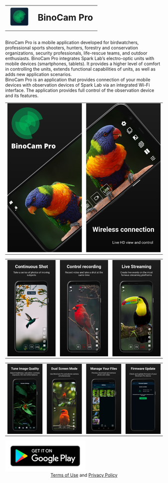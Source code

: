 <style>td, th {border: none!important;}</style>

<h1 align="center">
  <table align="center">
    <tbody>
      <tr>
          <td><img src="res/logo.png"></td>
          <td>BinoCam Pro</td>
      </tr>
    </tbody>
  </table>
</h1>

BinoCam Pro is a mobile application developed for birdwatchers, professional sports shooters, hunters, forestry and conservation organizations, security professionals, life-rescue teams, and outdoor enthusiasts. BinoCam Pro integrates Spark Lab’s electro-optic units with mobile devices (smartphones, tablets). It provides a higher level of comfort in controlling the units, extends functional capabilities of units, as well as adds new application scenarios.  
BinoCam Pro is an application that provides connection of your mobile devices with observation devices of Spark Lab via an integrated Wi-Fi interface. The application provides full control of the observation device and its features.

|             |             |
| ----------- | ----------- |
|![](res/screenshot1.png)|![](res/screenshot2.png)|

|             |             |             |
| ----------- | ----------- | ----------- |
|![](res/screenshot3.png)|![](res/screenshot4.png)|![](res/screenshot5.png)|

|             |             |             |             |
| ----------- | ----------- | ----------- | ----------- |
|![](res/screenshot6.png)|![](res/screenshot7.png)|![](res/screenshot8.png)|![](res/screenshot9.png)|

<div>
  <img src="res/google-play-badge.png" height="99" width="256">
  <a href="https://play.google.com/store/apps/details?id=com.sparklab.binocam"/>
</div>

<div align="center">
  <a href="https://sparklabdev.github.io/legal/terms">Terms of Use</a> and <a href="https://sparklabdev.github.io/legal/privacy">Privacy Policy</a>
</div>
